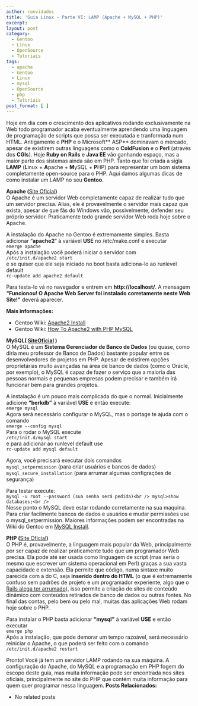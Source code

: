 ```yaml
---
author: convidados
title: 'Guia Linux - Parte VI: LAMP (Apache + MySQL + PHP)'
excerpt:
layout: post
category:
  - Gentoo
  - Linux
  - OpenSource
  - Tutoriais
tags:
  - apache
  - Gentoo
  - Linux
  - mysql
  - OpenSource
  - php
  - Tutoriais
post_format: [ ]
---
```

Hoje em dia com o crescimento dos aplicativos rodando exclusivamente na Web todo programador acaba eventualmente aprendendo uma linguagem de programação de scripts que possa ser executada e tranformada num HTML. Antigamente o **PHP** e o Microsoft** ASP** dominavam o mercado, apesar de existirem outras linguagens como o **ColdFusion** e o **Perl** (através dos **CGIs**). Hoje **Ruby on Rails** e **Java EE** vão ganhando espaço, mas a maior parte dos sistemas ainda são em PHP. Tanto que foi criada a sigla **LAMP** (**L**inux + **A**pache + **M**ySQL + **P**HP) para representar um bom sistema completamente open-source para o PHP. Aqui damos algumas dicas de como instalar um LAMP no seu **Gentoo**.

**Apache (**[Site Oficial][1]**)**  
O Apache é um servidor Web completamente capaz de realizar tudo que um servidor precisa. Alias, ele é provavelmente o servidor mais capaz que exista, apesar de que fãs do Windows vão, possivelmente, defender seu próprio servidor. Praticamente todo grande servidor Web roda hoje sobre o Apache.

A instalação do Apache no Gentoo é extremamente simples. Basta adicionar “**apache2**” à variável **USE** no /etc/make.conf e executar  
`emerge apache`  
Após a instalação você poderá iniciar o servidor com  
`/etc/init.d/apache2 start`  
e se quiser que ele seja iniciado no boot basta adiciona-lo ao runlevel default  
`rc-update add apache2 default`

Para testa-lo vá no navegador e entrem em **http://localhost/**. A mensagem **“Funcionou! O Apache Web Server foi instalado corretamente neste Web Site!”** deverá aparecer.

**Mais informações:**

*   Gentoo Wiki: [Apache2 Install][2]
*   Gentoo Wiki: [How To Apache2 with PHP MySQL][3]

**MySQL( **[SiteOficial][4]** )**  
O MySQL é um **Sistema Gerenciador de Banco de Dados** (ou quase, como diria meu professor de Banco de Dados) bastante popular entre os desenvolvedores de projetos em PHP. Apesar de existirem opções proprietárias muito avançadas na área de banco de dados (como o Oracle, por exemplo), o MySQL é capaz de fazer o serviço que a maioria das pessoas normais e pequenas empresas podem precisar e também irá funcionar bem para grandes projetos.

A instalação é um pouco mais complicada do que o normal. Inicialmente adicione **“berkdb”** à variável **USE** e então execute:  
`emerge mysql`  
Agora será necessário configurar o MySQL, mas o portage te ajuda com o comando  
`emerge --config mysql`  
Para o rodar o MySQL execute  
`/etc/init.d/mysql start`  
e para adicionar ao runlevel default use  
`rc-update add mysql default`

Agora, você precisará executar dois comandos  
`mysql_setpermission` (para criar usuários e bancos de dados)  
`mysql_secure_installation` (para arrumar algumas configrações de segurança)

Para testar execute:  
`mysql -u root --password (sua senha será pedida)<br />
mysql>show databases;<br />
`  
Nesse ponto o MySQL deve estar rodando corretamente na sua maquina. Para criar facilmente bancos de dados e usuários e mudar permissões use o mysql_setpermission. Maiores informações podem ser encontradas na Wiki do Gentoo em [MySQL Install][5].

**PHP (**[Site Oficial][6]**)**  
O PHP é, provavelmente, a linguagem mais popular da Web, principalmente por ser capaz de realizar praticamente tudo que um programador Web precisa. Ela pode até ser usada como linguagem de script (mas seria o mesmo que escrever um sistema operacional em Perl) graças a sua vasta capacidade e extensão. Ela permite que código, numa sintaxe muito parecida com a do C, seja **inserido dentro do HTML** (o que é extremamente confuso sem padrões de projeto e um programador experiente, algo que o [Rails alega ter arrumado][7]), isso permite a criação de sites de conteúdo dinâmico com conteúdos retirados de banco de dados ou outras fontes. No final das contas, pelo bem ou pelo mal, muitas das aplicações Web rodam hoje sobre o PHP.

Para instalar o PHP basta adicionar **“mysql”** à variável **USE** e então executar  
`emerge php`  
Após a instalação, que pode demorar um tempo razoável, será necessário reiniciar o Apache, o que poderá ser feito com o comando  
`/etc/init.d/apache2 restart`

Pronto! Você já tem um servidor LAMP rodando na sua máquina. A configuração do Apache, do MySQL e a programação em PHP fogem do escopo deste guia, mas muita informação pode ser encontrada nos sites oficiais, principalmente no site do PHP que contém muita informação para quem quer programar nessa linguagem. 
**Posts Relacionados:** 
*   No related posts












 [1]: http://www.apache.org/ "Apache: Site Oficial"
 [2]: http://gentoo-wiki.com/Apache2_Install "Apache2 Install"
 [3]: http://gentoo-wiki.com/HOWTO_Apache2_with_PHP_MySQL "How To Apache2 with PHP MySQL"
 [4]: http://www.mysql.com/ "MySQL Site Oficial"
 [5]: http://gentoo-wiki.com/MySQL/Install "MySQL Install"
 [6]: http://www.php.net/ "PHP Site Oficial"
 [7]: http://www.vidageek.net/2007/05/22/rails-vs-java-e-php/ "Rails vs Java e PHP"





